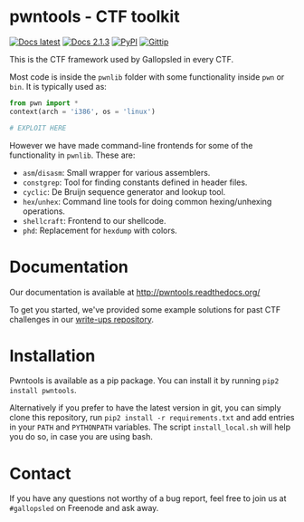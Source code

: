 # pwntools - CTF toolkit
[![Docs latest](https://readthedocs.org/projects/pwntools/badge/)](http://pwntools.readthedocs.org/en/latest)
[![Docs 2.1.3](https://readthedocs.org/projects/pwntools/badge/?version=2.1.3)](http://pwntools.readthedocs.org/en/2.1.3)
[![PyPI](http://img.shields.io/pypi/v/pwntools.svg)](https://pypi.python.org/pypi/pwntools/)
[![Gittip](http://img.shields.io/gittip/gallopsled.svg)](https://www.gittip.com/gallopsled/)

This is the CTF framework used by Gallopsled in every CTF.

Most code is inside the `pwnlib` folder with some functionality inside `pwn` or
`bin`. It is typically used as:

```python
from pwn import *
context(arch = 'i386', os = 'linux')

# EXPLOIT HERE
```

However we have made command-line frontends for some of the functionality
in `pwnlib`. These are:

* `asm`/`disasm`: Small wrapper for various assemblers.
* `constgrep`: Tool for finding constants defined in header files.
* `cyclic`: De Bruijn sequence generator and lookup tool.
* `hex`/`unhex`: Command line tools for doing common hexing/unhexing operations.
* `shellcraft`: Frontend to our shellcode.
* `phd`: Replacement for `hexdump` with colors.

# Documentation
Our documentation is available at http://pwntools.readthedocs.org/

To get you started, we've provided some example solutions for past CTF challenges in our [write-ups repository](https://github.com/Gallopsled/pwntools-write-ups).

# Installation
Pwntools is available as a pip package. You can install it by running
`pip2 install pwntools`.

Alternatively if you prefer to have the latest version in git, you can
simply clone this repository, run `pip2 install -r requirements.txt`
and add entries in your `PATH` and `PYTHONPATH` variables. The script
`install_local.sh` will help you do so, in case you are using bash.

# Contact
If you have any questions not worthy of a bug report, feel free to join us
at `#gallopsled` on Freenode and ask away.
